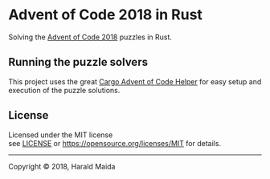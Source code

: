 # Advent of Code 2018 in Rust

Solving the [Advent of Code 2018] puzzles in Rust.

## Running the puzzle solvers

This project uses the great [Cargo Advent of Code Helper] for easy setup and execution of the puzzle
solutions.

## License

Licensed under the MIT license<br/>
see [LICENSE] or https://opensource.org/licenses/MIT for details.

---
[LICENSE]: LICENSE

[Advent of Code 2018]: http://adventofcode.com/2018
[Cargo Advent of Code Helper]: https://github.com/gobanos/cargo-aoc

Copyright &copy; 2018, Harald Maida
